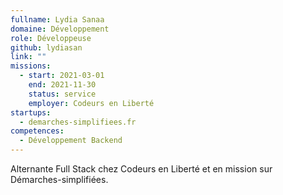 ```yaml
---
fullname: Lydia Sanaa
domaine: Développement
role: Développeuse
github: lydiasan
link: ""
missions:
  - start: 2021-03-01
    end: 2021-11-30
    status: service
    employer: Codeurs en Liberté
startups:
  - demarches-simplifiees.fr
competences:
  - Développement Backend
---
```

Alternante Full Stack chez Codeurs en Liberté et en mission sur Démarches-simplifiées.